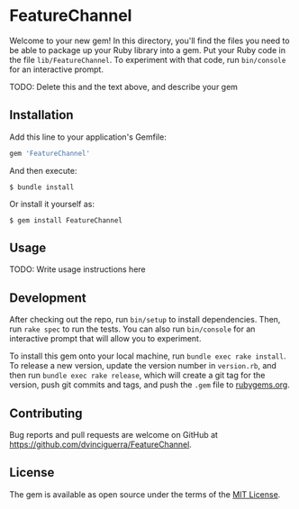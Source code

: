 # FeatureChannel

Welcome to your new gem! In this directory, you'll find the files you need to be able to package up your Ruby library into a gem. Put your Ruby code in the file `lib/FeatureChannel`. To experiment with that code, run `bin/console` for an interactive prompt.

TODO: Delete this and the text above, and describe your gem

## Installation

Add this line to your application's Gemfile:

```ruby
gem 'FeatureChannel'
```

And then execute:

    $ bundle install

Or install it yourself as:

    $ gem install FeatureChannel

## Usage

TODO: Write usage instructions here

## Development

After checking out the repo, run `bin/setup` to install dependencies. Then, run `rake spec` to run the tests. You can also run `bin/console` for an interactive prompt that will allow you to experiment.

To install this gem onto your local machine, run `bundle exec rake install`. To release a new version, update the version number in `version.rb`, and then run `bundle exec rake release`, which will create a git tag for the version, push git commits and tags, and push the `.gem` file to [rubygems.org](https://rubygems.org).

## Contributing

Bug reports and pull requests are welcome on GitHub at https://github.com/dvinciguerra/FeatureChannel.


## License

The gem is available as open source under the terms of the [MIT License](https://opensource.org/licenses/MIT).
